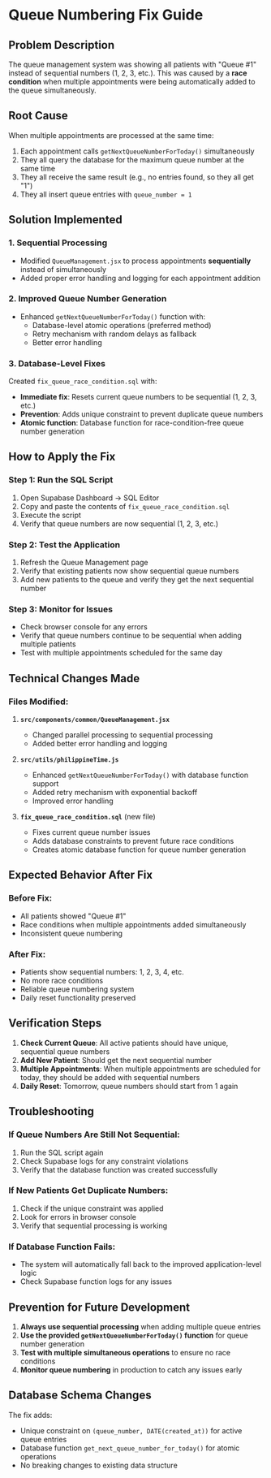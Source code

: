 # Queue Numbering Fix Guide

## Problem Description
The queue management system was showing all patients with "Queue #1" instead of sequential numbers (1, 2, 3, etc.). This was caused by a **race condition** when multiple appointments were being automatically added to the queue simultaneously.

## Root Cause
When multiple appointments are processed at the same time:
1. Each appointment calls `getNextQueueNumberForToday()` simultaneously
2. They all query the database for the maximum queue number at the same time
3. They all receive the same result (e.g., no entries found, so they all get "1")
4. They all insert queue entries with `queue_number = 1`

## Solution Implemented

### 1. Sequential Processing
- Modified `QueueManagement.jsx` to process appointments **sequentially** instead of simultaneously
- Added proper error handling and logging for each appointment addition

### 2. Improved Queue Number Generation
- Enhanced `getNextQueueNumberForToday()` function with:
  - Database-level atomic operations (preferred method)
  - Retry mechanism with random delays as fallback
  - Better error handling

### 3. Database-Level Fixes
Created `fix_queue_race_condition.sql` with:
- **Immediate fix**: Resets current queue numbers to be sequential (1, 2, 3, etc.)
- **Prevention**: Adds unique constraint to prevent duplicate queue numbers
- **Atomic function**: Database function for race-condition-free queue number generation

## How to Apply the Fix

### Step 1: Run the SQL Script
1. Open Supabase Dashboard → SQL Editor
2. Copy and paste the contents of `fix_queue_race_condition.sql`
3. Execute the script
4. Verify that queue numbers are now sequential (1, 2, 3, etc.)

### Step 2: Test the Application
1. Refresh the Queue Management page
2. Verify that existing patients now show sequential queue numbers
3. Add new patients to the queue and verify they get the next sequential number

### Step 3: Monitor for Issues
- Check browser console for any errors
- Verify that queue numbers continue to be sequential when adding multiple patients
- Test with multiple appointments scheduled for the same day

## Technical Changes Made

### Files Modified:
1. **`src/components/common/QueueManagement.jsx`**
   - Changed parallel processing to sequential processing
   - Added better error handling and logging

2. **`src/utils/philippineTime.js`**
   - Enhanced `getNextQueueNumberForToday()` with database function support
   - Added retry mechanism with exponential backoff
   - Improved error handling

3. **`fix_queue_race_condition.sql`** (new file)
   - Fixes current queue number issues
   - Adds database constraints to prevent future race conditions
   - Creates atomic database function for queue number generation

## Expected Behavior After Fix

### Before Fix:
- All patients showed "Queue #1"
- Race conditions when multiple appointments added simultaneously
- Inconsistent queue numbering

### After Fix:
- Patients show sequential numbers: 1, 2, 3, 4, etc.
- No more race conditions
- Reliable queue numbering system
- Daily reset functionality preserved

## Verification Steps

1. **Check Current Queue**: All active patients should have unique, sequential queue numbers
2. **Add New Patient**: Should get the next sequential number
3. **Multiple Appointments**: When multiple appointments are scheduled for today, they should be added with sequential numbers
4. **Daily Reset**: Tomorrow, queue numbers should start from 1 again

## Troubleshooting

### If Queue Numbers Are Still Not Sequential:
1. Run the SQL script again
2. Check Supabase logs for any constraint violations
3. Verify that the database function was created successfully

### If New Patients Get Duplicate Numbers:
1. Check if the unique constraint was applied
2. Look for errors in browser console
3. Verify that sequential processing is working

### If Database Function Fails:
- The system will automatically fall back to the improved application-level logic
- Check Supabase function logs for any issues

## Prevention for Future Development

1. **Always use sequential processing** when adding multiple queue entries
2. **Use the provided `getNextQueueNumberForToday()` function** for queue number generation
3. **Test with multiple simultaneous operations** to ensure no race conditions
4. **Monitor queue numbering** in production to catch any issues early

## Database Schema Changes

The fix adds:
- Unique constraint on `(queue_number, DATE(created_at))` for active queue entries
- Database function `get_next_queue_number_for_today()` for atomic operations
- No breaking changes to existing data structure
